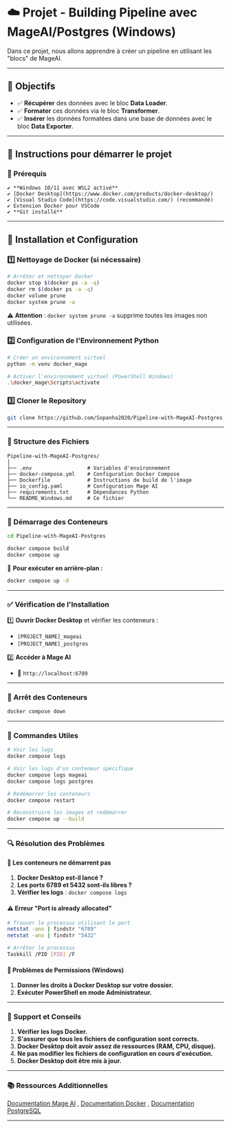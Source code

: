 # ☁️ Projet - Building Pipeline avec MageAI/Postgres (Windows)

Dans ce projet, nous allons apprendre à créer un pipeline en utilisant les "blocs" de MageAI.

---

## 🎯 Objectifs

- ✅ **Récupérer** des données avec le bloc **Data Loader**.
- ✅ **Formater** ces données via le bloc **Transformer**.
- ✅ **Insérer** les données formatées dans une base de données avec le bloc **Data Exporter**.

---
## 🚀 Instructions pour démarrer le projet
### 💪 Prérequis

    ✔️ **Windows 10/11 avec WSL2 activé**
    ✔️ [Docker Desktop](https://www.docker.com/products/docker-desktop/)
    ✔️ [Visual Studio Code](https://code.visualstudio.com/) (recommandé)
    ✔️ Extension Docker pour VSCode
    ✔️ **Git installé**

---
## 🔧 Installation et Configuration

### 1️⃣ Nettoyage de Docker (si nécessaire)

```bash
# Arrêter et nettoyer Docker
docker stop $(docker ps -a -q)
docker rm $(docker ps -a -q)
docker volume prune
docker system prune -a
```
⚠️ **Attention** : `docker system prune -a` supprime toutes les images non utilisées.

### 2️⃣ Configuration de l'Environnement Python

```bash
# Créer un environnement virtuel
python -m venv docker_mage

# Activer l'environnement virtuel (PowerShell Windows)
.\docker_mage\Scripts\activate
```

### 3️⃣ Cloner le Repository

```bash
git clone https://github.com/Sopanha2020/Pipeline-with-MageAI-Postgres.git
```

---

### 📂 Structure des Fichiers

```
Pipeline-with-MageAI-Postgres/
│
├── .env                  # Variables d'environnement
├── docker-compose.yml    # Configuration Docker Compose
├── Dockerfile            # Instructions de build de l'image
├── io_config.yaml        # Configuration Mage AI
├── requirements.txt      # Dépendances Python
└── README_Windows.md     # Ce fichier
```

---

### 🚀 Démarrage des Conteneurs

```bash
cd Pipeline-with-MageAI-Postgres

docker compose build
docker compose up
```
📌 **Pour exécuter en arrière-plan :**
```bash
docker compose up -d
```

---

### ✅ Vérification de l'Installation

1️⃣ **Ouvrir Docker Desktop** et vérifier les conteneurs :
   - `[PROJECT_NAME]_mageai`
   - `[PROJECT_NAME]_postgres`

2️⃣ **Accéder à Mage AI**
   - 🔗 `http://localhost:6789`

---

### 🛑 Arrêt des Conteneurs

```bash
docker compose down
```

---

### 🔄 Commandes Utiles

```bash
# Voir les logs
docker compose logs

# Voir les logs d'un conteneur spécifique
docker compose logs mageai
docker compose logs postgres

# Redémarrer les conteneurs
docker compose restart

# Reconstruire les images et redémarrer
docker compose up --build
```

---

### 🔍 Résolution des Problèmes

#### 🚫 Les conteneurs ne démarrent pas
1. **Docker Desktop est-il lancé ?**
2. **Les ports 6789 et 5432 sont-ils libres ?**
3. **Vérifier les logs** : `docker compose logs`

#### ⚠️ Erreur "Port is already allocated"
```bash
# Trouver le processus utilisant le port
netstat -ano | findstr "6789"
netstat -ano | findstr "5432"

# Arrêter le processus
Taskkill /PID [PID] /F
```

#### 🔑 Problèmes de Permissions (Windows)
1. **Donner les droits à Docker Desktop sur votre dossier.**
2. **Exécuter PowerShell en mode Administrateur.**

---

### 📌 Support et Conseils

1. **Vérifier les logs Docker.**
2. **S'assurer que tous les fichiers de configuration sont corrects.**
3. **Docker Desktop doit avoir assez de ressources (RAM, CPU, disque).**
4. **Ne pas modifier les fichiers de configuration en cours d'exécution.**
5. **Docker Desktop doit être mis à jour.**

---

### 📚 Ressources Additionnelles

[Documentation Mage AI](https://docs.mage.ai/) ,
[Documentation Docker](https://docs.docker.com/) ,
[Documentation PostgreSQL](https://www.postgresql.org/docs/)

---

